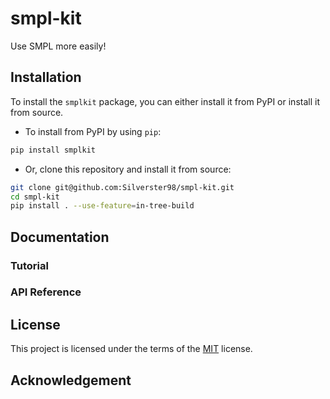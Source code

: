 # smpl-kit
Use SMPL more easily!

## Installation

To install the `smplkit` package, you can either install it from PyPI or install it from source.

- To install from PyPI by using `pip`:

```bash
pip install smplkit
```

- Or, clone this repository and install it from source:

```bash
git clone git@github.com:Silverster98/smpl-kit.git
cd smpl-kit
pip install . --use-feature=in-tree-build
```

## Documentation

### Tutorial

### API Reference

## License

This project is licensed under the terms of the [MIT](LICENSE) license.

## Acknowledgement
